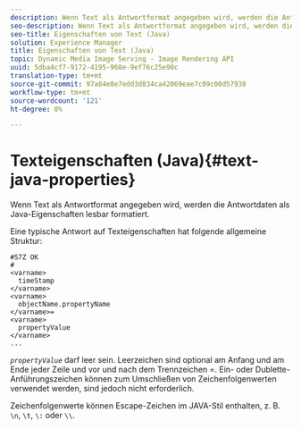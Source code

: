 ```yaml
---
description: Wenn Text als Antwortformat angegeben wird, werden die Antwortdaten als Java-Eigenschaften lesbar formatiert.
seo-description: Wenn Text als Antwortformat angegeben wird, werden die Antwortdaten als Java-Eigenschaften lesbar formatiert.
seo-title: Eigenschaften von Text (Java)
solution: Experience Manager
title: Eigenschaften von Text (Java)
topic: Dynamic Media Image Serving - Image Rendering API
uuid: 5dba4cf7-9172-4195-968e-9ef76c25e90c
translation-type: tm+mt
source-git-commit: 97a84e8e7edd3d834ca42069eae7c09c00d57938
workflow-type: tm+mt
source-wordcount: '121'
ht-degree: 0%

---
```



# Texteigenschaften (Java){#text-java-properties}

Wenn Text als Antwortformat angegeben wird, werden die Antwortdaten als Java-Eigenschaften lesbar formatiert.

Eine typische Antwort auf Texteigenschaften hat folgende allgemeine Struktur:

```
#S7Z OK
#
<varname>
  timeStamp
</varname>
<varname>
  objectName.propertyName
</varname>=
<varname>
  propertyValue
</varname>
...
```

*`propertyValue`* darf leer sein. Leerzeichen sind optional am Anfang und am Ende jeder Zeile und vor und nach dem Trennzeichen =. Ein- oder Dublette-Anführungszeichen können zum Umschließen von Zeichenfolgenwerten verwendet werden, sind jedoch nicht erforderlich.

Zeichenfolgenwerte können Escape-Zeichen im JAVA-Stil enthalten, z. B. `\n`, `\t`, `\:` oder `\\`.
